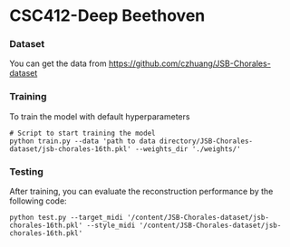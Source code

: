 # CSC412-Deep Beethoven

### Dataset
You can get the data from https://github.com/czhuang/JSB-Chorales-dataset

### Training
To train the model with default hyperparameters
```
# Script to start training the model
python train.py --data 'path to data directory/JSB-Chorales-dataset/jsb-chorales-16th.pkl' --weights_dir './weights/'
```

### Testing
After training, you can evaluate the reconstruction performance by the following code:
```
python test.py --target_midi '/content/JSB-Chorales-dataset/jsb-chorales-16th.pkl' --style_midi '/content/JSB-Chorales-dataset/jsb-chorales-16th.pkl'
```
